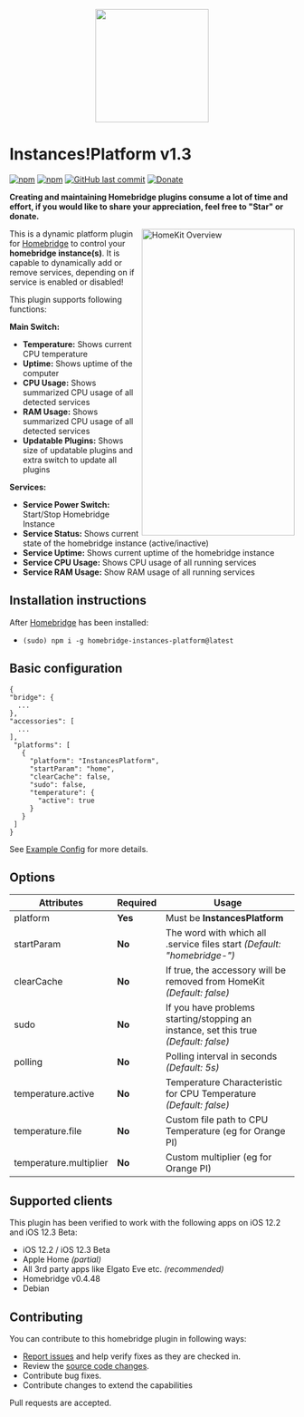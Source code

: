 <p align="center">
    <img src="https://i.imgur.com/w7nyvOl.png" height="200">
</p>


# Instances!Platform v1.3

[![npm](https://img.shields.io/npm/v/homebridge-instances-platform.svg?style=flat-square)](https://www.npmjs.com/package/homebridge-instances-platform)
[![npm](https://img.shields.io/npm/dt/homebridge-instances-platform.svg?style=flat-square)](https://www.npmjs.com/package/homebridge-instances-platform)
[![GitHub last commit](https://img.shields.io/github/last-commit/SeydX/homebridge-instances-platform.svg?style=flat-square)](https://github.com/SeydX/homebridge-instances-platform)
[![Donate](https://img.shields.io/badge/Donate-PayPal-blue.svg?style=flat-square&maxAge=2592000)](https://www.paypal.com/cgi-bin/webscr?cmd=_s-xclick&hosted_button_id=NP4T3KASWQLD8)

**Creating and maintaining Homebridge plugins consume a lot of time and effort, if you would like to share your appreciation, feel free to "Star" or donate.**

<img src="https://raw.githubusercontent.com/SeydX/homebridge-instances-platform/master/images/69E0F798-BCB6-4F15-B279-7C44AE311FC6.gif" align="right" alt="HomeKit Overview" width="270px" height="541px">

This is a dynamic platform plugin for [Homebridge](https://github.com/nfarina/homebridge) to control your **homebridge instance(s)**. It is capable to dynamically add or remove services, depending on if service is enabled or disabled!

This plugin supports following functions:

**Main Switch:**
- **Temperature:** Shows current CPU temperature
- **Uptime:** Shows uptime of the computer
- **CPU Usage:** Shows summarized CPU usage of all detected services
- **RAM Usage:** Shows summarized CPU usage of all detected services
- **Updatable Plugins:** Shows size of updatable plugins and extra switch to update all plugins

**Services:**
- **Service Power Switch:** Start/Stop Homebridge Instance
- **Service Status:** Shows current state of the homebridge instance (active/inactive)
- **Service Uptime:** Shows current uptime of the homebridge instance
- **Service CPU Usage:** Shows CPU usage of all running services
- **Service RAM Usage:** Show RAM usage of all running services

## Installation instructions

After [Homebridge](https://github.com/nfarina/homebridge) has been installed:

-  ```(sudo) npm i -g homebridge-instances-platform@latest```


## Basic configuration

 ```
{
 "bridge": {
   ...
},
 "accessories": [
   ...
],
  "platforms": [
    {
      "platform": "InstancesPlatform",
      "startParam": "home",
      "clearCache": false,
      "sudo": false,
      "temperature": {
        "active": true
      }
    }
  ]
}
 ```
 See [Example Config](https://github.com/SeydX/homebridge-instances-platform/blob/master/example-config.json) for more details.

 
 ## Options

| **Attributes** | **Required** | **Usage** |
|------------|----------|-------|
| platform | **Yes** | Must be **InstancesPlatform** |
| startParam | **No** | The word with which all .service files start _(Default: "homebridge-")_ |
| clearCache | **No** | If true, the accessory will be removed from HomeKit _(Default: false)_ |
| sudo | **No** | If you have problems starting/stopping an instance, set this true _(Default: false)_|
| polling | **No** | Polling interval in seconds _(Default: 5s)_ |
| temperature.active | **No** | Temperature Characteristic for CPU Temperature _(Default: false)_  |
| temperature.file | **No** | Custom file path to CPU Temperature (eg for Orange PI) |
| temperature.multiplier | **No** | Custom multiplier (eg for Orange PI) |


## Supported clients

This plugin has been verified to work with the following apps on iOS 12.2 and iOS 12.3 Beta:

* iOS 12.2 / iOS 12.3 Beta
* Apple Home _(partial)_
* All 3rd party apps like Elgato Eve etc. _(recommended)_
* Homebridge v0.4.48
* Debian


## Contributing

You can contribute to this homebridge plugin in following ways:

- [Report issues](https://github.com/SeydX/homebridge-instances-platform/issues) and help verify fixes as they are checked in.
- Review the [source code changes](https://github.com/SeydX/homebridge-instances-platform/pulls).
- Contribute bug fixes.
- Contribute changes to extend the capabilities

Pull requests are accepted.
